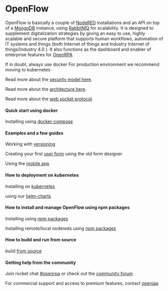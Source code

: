 # OpenFlow

OpenFlow is basically a couple of [NodeRED](https://nodered.org/) installations and an API on top of a [MongoDB](https://www.mongodb.com/) instance, using [RabbitMQ](https://www.rabbitmq.com/) for scalability. It is designed to supplement digitalization strategies by giving an easy to use, highly scalable and secure platform that supports human workflows, automation of IT systems and things (both Internet of things and  Industry Internet of things/Industry 4.0 ). It also functions as the dashboard and enabler of enterprise features for [OpenRPA](https://github.com/open-rpa/openrpa)

If in doubt, always use docker
For production environment we recommend moving to kubernetes

Read more about the [security model here](securitymodel).

Read more about the [architecture here](architecture).

Read more about the [web socket protocol](protocol).

#### Quick start using docker
Installing using [docker-compose](dockercompose)

#### Examples and a few guides

Working with [versioning](versioning)

Creating your first [user form](forms_old) using the old form designer

Using the [mobile app](mobileapp)

#### How to deployment on kubernetes

Installing on [kubernetes](kubernetes)

using our [helm-charts](https://github.com/open-rpa/helm-charts/)

#### How to install and manage OpenFlow using npm packages
Installing using [npm packages](npmopenflow)

Installing remote/local nodereds using [npm packages](npmnodered)

#### How to build and run from source
build [from source](buildsource)

#### Getting help from the community
Join rocket chat [#openrpa](https://rocket.openiap.io/)
or check out the [community forum](https://nn.openiap.io/)

For commercial support and access to premium features, contact [openiap](https://openiap.io/)
